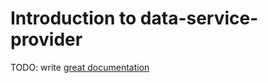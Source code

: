 # Introduction to data-service-provider

TODO: write [great documentation](http://jacobian.org/writing/what-to-write/)
